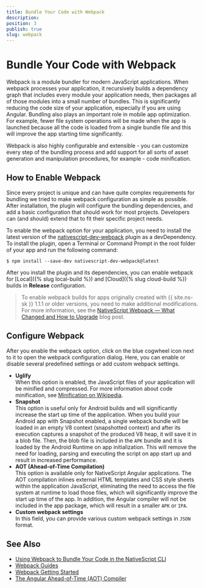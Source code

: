 ```yaml
---
title: Bundle Your Code with Webpack
description: 
position: 3
publish: true
slug: webpack
---
```


# Bundle Your Code with Webpack

Webpack is a module bundler for modern JavaScript applications. When webpack processes your application, it recursively builds a dependency graph that includes every module your application needs, then packages all of those modules into a small number of bundles. This is significantly reducing the code size of your application, especially if you are using Angular. Bundling also plays an important role in mobile app optimization. For example, fewer file system operations will be made when the app is launched because all the code is loaded from a single bundle file and this will improve the app starting time significantly. 

Webpack is also highly configurable and extensible - you can customize every step of the bundling process and add support for all sorts of asset generation and manipulation procedures, for example - code minification.

## How to Enable Webpack

Since every project is unique and can have quite complex requirements for bundling we tried to make webpack configuration as simple as possible. After installation, the plugin will configure the bundling dependencies, and add a basic configuration that should work for most projects. Developers can (and should) extend that to fit their specific project needs. 

To enable the webpack option for your application, you need to install the latest version of the [nativescript-dev-webpack](https://github.com/NativeScript/nativescript-dev-webpack) plugin as a devDependency. To install the plugin, open a Terminal or Command Prompt in the root folder of your app and run the following command:
```
$ npm install --save-dev nativescript-dev-webpack@latest
```

After you install the plugin and its dependencies, you can enable webpack for [Local]({% slug local-build %}) and [Cloud]({% slug cloud-build %}) builds in **Release** configuration.

> To enable webpack builds for apps originally created with {{ site.ns-sk }} 1.1.1 or older versions, you need to make additional modifications. For more information, see the [NativeScript Webpack — What Changed and How to Upgrade](https://www.nativescript.org/blog/nativescript-webpack-0.9.0-what-changed-and-how-to-upgrade) blog post.

## Configure Webpack

After you enable the webpack option, click on the blue cogwheel icon next to it to open the webpack configuration dialog. Here, you can enable or disable several predefined settings or add custom webpack settings.

* **Uglify**<br /> When this option is enabled, the JavaScript files of your application will be minified and compressed. For more information about code minification, see [Minification on Wikipedia](https://en.wikipedia.org/wiki/Minification_(programming)).
* **Snapshot**<br /> This option is useful only for Android builds and will significantly increase the start up time of the application. When you build your Android app with Snapshot enabled, a single webpack bundle will be loaded in an empty V8 context (snapshotted context) and after its execution captures a snapshot of the produced V8 heap, it will save it in a blob file. Then, the blob file is included in the `APK` bundle and it is loaded by the Android Runtime on app initialization. This will remove the need for loading, parsing and executing the script on app start up and result in increased performance.
* **AOT (Ahead-of-Time Compilation)** <br /> This option is available only for NativeScript Angular applications. The AOT compilation inlines external HTML templates and CSS style sheets within the application JavaScript, eliminating the need to access the file system at runtime to load those files, which will significantly improve the start up time of the app. In addition, the Angular compiler will not be included in the app package, which will result in a smaller `APK` or `IPA`.
* **Custom webpack settings** <br /> In this field, you can provide various custom webpack settings in `JSON` format.

## See Also

* [Using Webpack to Bundle Your Code in the NativeScript CLI](https://docs.nativescript.org/angular/best-practices/bundling-with-webpack)
* [Webpack Guides](https://webpack.js.org/guides/)
* [Webpack Getting Started](https://webpack.js.org/guides/getting-started/)
* [The Angular Ahead-of-Time (AOT) Compiler](https://angular.io/guide/aot-compiler)
